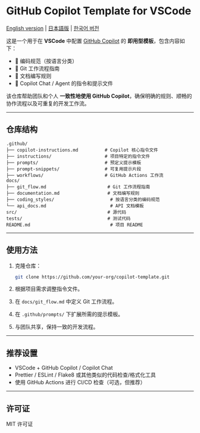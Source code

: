 # GitHub Copilot Template for VSCode

[English version](./README.md) | [日本語版](./README.ja.md) | [한국어 버전](./README.kr.md)

这是一个用于在 **VSCode** 中配置 [GitHub Copilot](https://docs.github.com/copilot) 的 **即用型模板**，包含内容如下：

* 📐 编码规范（按语言分类）
* 🌱 Git 工作流程指南
* 📄 文档编写规则
* 🤖 Copilot Chat / Agent 的指令和提示文件

该仓库帮助团队和个人 **一致性地使用 GitHub Copilot**，确保明确的规则、顺畅的协作流程以及可重复的开发工作流。

---

## 仓库结构

```
.github/
├── copilot-instructions.md          # Copilot 核心指令文件
├── instructions/                    # 项目特定的指令文件
├── prompts/                         # 预定义提示模板
├── prompt-snippets/                 # 可复用提示片段
├── workflows/                       # GitHub Actions 工作流
docs/
├── git_flow.md                       # Git 工作流程指南
├── documentation.md                  # 文档编写规则
├── coding_styles/                     # 按语言分类的编码规范
└── api_docs.md                        # API 文档模板
src/                                  # 源代码
tests/                                # 测试代码
README.md                              # 项目 README
```

---

## 使用方法

1. 克隆仓库：

   ```bash
   git clone https://github.com/your-org/copilot-template.git
   ```
2. 根据项目需求调整指令文件。
3. 在 `docs/git_flow.md` 中定义 Git 工作流程。
4. 在 `.github/prompts/` 下扩展所需的提示模板。
5. 与团队共享，保持一致的开发流程。

---

## 推荐设置

* VSCode + GitHub Copilot / Copilot Chat
* Prettier / ESLint / Flake8 或其他类似的代码检查/格式化工具
* 使用 GitHub Actions 进行 CI/CD 检查（可选，但推荐）

---

## 许可证

MIT 许可证
